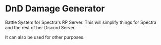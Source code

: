 # DnD Damage Generator
Battle System for Spectra's RP Server.
This will simplify things for Spectra and the rest of her Discord Server.

It can also be used for other purposes.
